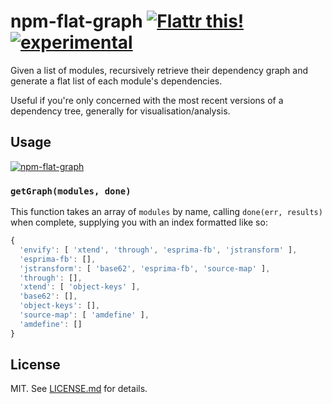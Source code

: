 # npm-flat-graph [![Flattr this!](https://api.flattr.com/button/flattr-badge-large.png)](https://flattr.com/submit/auto?user_id=hughskennedy&url=http://github.com/hughsk/npm-flat-graph&title=npm-flat-graph&description=hughsk/npm-flat-graph%20on%20GitHub&language=en_GB&tags=flattr,github,javascript&category=software)[![experimental](http://hughsk.github.io/stability-badges/dist/experimental.svg)](http://github.com/hughsk/stability-badges) #

Given a list of modules, recursively retrieve their dependency graph and generate a flat list of each module's dependencies.

Useful if you're only concerned with the most recent versions of a dependency
tree, generally for visualisation/analysis.

## Usage ##

[![npm-flat-graph](https://nodei.co/npm/npm-flat-graph.png?mini=true)](https://nodei.co/npm/npm-flat-graph)

### `getGraph(modules, done)`

This function takes an array of `modules` by name, calling `done(err, results)`
when complete, supplying you with an index formatted like so:

``` javascript
{
  'envify': [ 'xtend', 'through', 'esprima-fb', 'jstransform' ],
  'esprima-fb': [],
  'jstransform': [ 'base62', 'esprima-fb', 'source-map' ],
  'through': [],
  'xtend': [ 'object-keys' ],
  'base62': [],
  'object-keys': [],
  'source-map': [ 'amdefine' ],
  'amdefine': []
}
```

## License ##

MIT. See [LICENSE.md](http://github.com/hughsk/npm-flat-graph/blob/master/LICENSE.md) for details.
